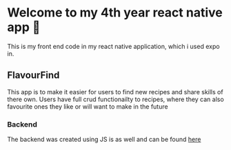 # Welcome to my 4th year react native app 👋

This is my front end code in my react native application, which i used expo in.

## FlavourFind 

This app is to make it easier for users to find new recipes and share skills of there own.
Users have full crud functionailty to recipes, where they can also favourite ones they like or will want to make in the future

### Backend
The backend was created using JS is as well and can be found [here](https://github.com/N00212272/recipeBackend)


